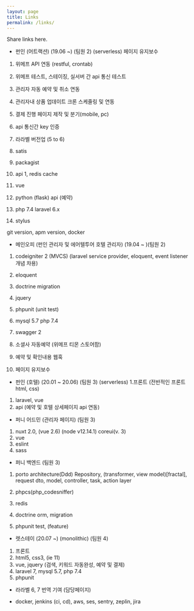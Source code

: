 ```yaml
---
layout: page
title: Links
permalink: /links/
---
```

Share links here.


- 펀인 (어트랙션) (19.06 ~) (팀원 2) (serverless)
페이지 유지보수

1. 위메프 API 연동 (restful, crontab)
  1. 위메프 테스트, 스테이징, 실서버 간 api 통신 테스트
  1. 관리자 자동 예약 및 취소 연동
  1. 관리자내 상품 업데이트 크론 스케줄링 및 연동
  1. 결제 진행 페이지 제작 및 분기(mobile, pc)
  1. api 통신간 key 인증

1. 라라벨 버전업 (5 to 6)
1. satis 
1. packagist
1. api
1, redis cache
1. vue
1. python (flask) api (예약)
1. php 7.4 laravel 6.x
1. stylus


git version, apm version, docker

- 메인오피 (펀인 관리자 및 에어텔투어 호텔 관리자) (19.04 ~ )(팀원 2)
1. codeigniter 2 (MVCS) (laravel service provider, eloquent, event listener 개념 차용)
1. eloquent
1. doctrine migration
1. jquery
1. phpunit (unit test)
1. mysql 5.7 php 7.4
1. swagger 2
1. 소셜사 자동예약 (위메프 티몬 스토어팜)
1. 예약 및 확인내용 웹훅

  
1. 페이지 유지보수


- 펀인 (호텔) (20.01 ~ 20.06) (팀원 3) (serverless)
1.프론트 (전반적인 프론트 html, css)
1. laravel, vue 
1. api (예약 및 호텔 상세페이지 api 연동)

- 퍼니 어드민 (관리자 페이지) (팀원 3)
1. nuxt 2.0, (vue 2.6) (node v12.14.1) coreui(v. 3)
1. vue
1. eslint
1. sass

- 퍼니 백엔드 (팀원 3)
1. porto architecture(Ddd)
Repository, (transformer, view model)[fractal], request dto, model, controller, task, action layer

1. phpcs(php_codesniffer)
1. redis
1. doctrine orm, migration
1. phpunit test, (feature)



- 렛스테이 (20.07 ~) (monolithic) (팀원 4)
1. 프론트
1. html5, css3, (ie 11)
1. vue, jquery (검색, 키워드 자동완성, 예약 및 결제)
1. laravel 7, mysql 5.7, php 7.4
1. phpunit


- 라라벨 6, 7 번역 기여 (담당페이지)

- docker, jenkins (ci, cd), aws, ses, sentry, zeplin, jira 